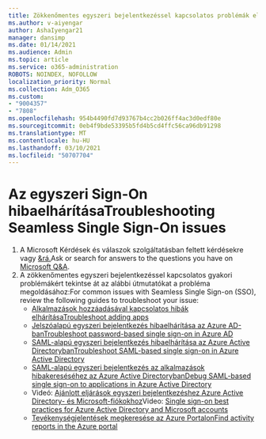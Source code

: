```yaml
---
title: Zökkenőmentes egyszeri bejelentkezéssel kapcsolatos problémák elhárítása
ms.author: v-aiyengar
author: AshaIyengar21
manager: dansimp
ms.date: 01/14/2021
ms.audience: Admin
ms.topic: article
ms.service: o365-administration
ROBOTS: NOINDEX, NOFOLLOW
localization_priority: Normal
ms.collection: Adm_O365
ms.custom:
- "9004357"
- "7808"
ms.openlocfilehash: 954b4490fd7d93767b4cc2b026ff4ac3d0edf80e
ms.sourcegitcommit: 0eb4f9bde53395b5fd4b5cd4ffc56ca96db91298
ms.translationtype: MT
ms.contentlocale: hu-HU
ms.lasthandoff: 03/10/2021
ms.locfileid: "50707704"
---
```

# <a name="troubleshooting-seamless-single-sign-on-issues"></a><span data-ttu-id="c4daf-102">Az egyszeri Sign-On hibaelhárítása</span><span class="sxs-lookup"><span data-stu-id="c4daf-102">Troubleshooting Seamless Single Sign-On issues</span></span>

1. <span data-ttu-id="c4daf-103">A Microsoft Kérdések és válaszok szolgáltatásban feltett kérdésekre vagy [&rá.](https://docs.microsoft.com/azure/active-directory/reports-monitoring/howto-find-activity-reports#troubleshoot-issues-with-activity-reports)</span><span class="sxs-lookup"><span data-stu-id="c4daf-103">Ask or search for answers to the questions you have on [Microsoft Q&A](https://docs.microsoft.com/azure/active-directory/reports-monitoring/howto-find-activity-reports#troubleshoot-issues-with-activity-reports).</span></span>
1. <span data-ttu-id="c4daf-104">A zökkenőmentes egyszeri bejelentkezéssel kapcsolatos gyakori problémákért tekintse át az alábbi útmutatókat a probléma megoldásához:</span><span class="sxs-lookup"><span data-stu-id="c4daf-104">For common issues with Seamless Single Sign-on (SSO), review the following guides to troubleshoot your issue:</span></span>
    - [<span data-ttu-id="c4daf-105">Alkalmazások hozzáadásával kapcsolatos hibák elhárítása</span><span class="sxs-lookup"><span data-stu-id="c4daf-105">Troubleshoot adding apps</span></span>](https://docs.microsoft.com/azure/active-directory/manage-apps/troubleshoot-adding-apps) 
    - [<span data-ttu-id="c4daf-106">Jelszóalapú egyszeri bejelentkezés hibaelhárítása az Azure AD-ban</span><span class="sxs-lookup"><span data-stu-id="c4daf-106">Troubleshoot password-based single sign-on in Azure AD</span></span>](https://docs.microsoft.com/azure/active-directory/manage-apps/troubleshoot-password-based-sso) 
    - [<span data-ttu-id="c4daf-107">SAML-alapú egyszeri bejelentkezés hibaelhárítása az Azure Active Directoryban</span><span class="sxs-lookup"><span data-stu-id="c4daf-107">Troubleshoot SAML-based single sign-on in Azure Active Directory</span></span>](https://docs.microsoft.com/azure/active-directory/manage-apps/troubleshoot-saml-based-sso) 
    - [<span data-ttu-id="c4daf-108">SAML-alapú egyszeri bejelentkezés az alkalmazások hibakereséséhez az Azure Active Directoryban</span><span class="sxs-lookup"><span data-stu-id="c4daf-108">Debug SAML-based single sign-on to applications in Azure Active Directory</span></span>](https://docs.microsoft.com/azure/active-directory/manage-apps/debug-saml-sso-issues) 
    - <span data-ttu-id="c4daf-109">Videó: [Ajánlott eljárások egyszeri bejelentkezéshez Azure Active Directory- és Microsoft-fiókokhoz](https://azure.microsoft.com/resources/videos/ignite-2018-single-sign-on-best-practices-for-azure-active-directory-and-microsoft-accounts/)</span><span class="sxs-lookup"><span data-stu-id="c4daf-109">Video: [Single sign-on best practices for Azure Active Directory and Microsoft accounts](https://azure.microsoft.com/resources/videos/ignite-2018-single-sign-on-best-practices-for-azure-active-directory-and-microsoft-accounts/)</span></span> 
    - [<span data-ttu-id="c4daf-110">Tevékenységjelentések megkeresése az Azure Portalon</span><span class="sxs-lookup"><span data-stu-id="c4daf-110">Find activity reports in the Azure portal</span></span>](https://docs.microsoft.com/azure/active-directory/reports-monitoring/howto-find-activity-reports#troubleshoot-issues-with-activity-reports)